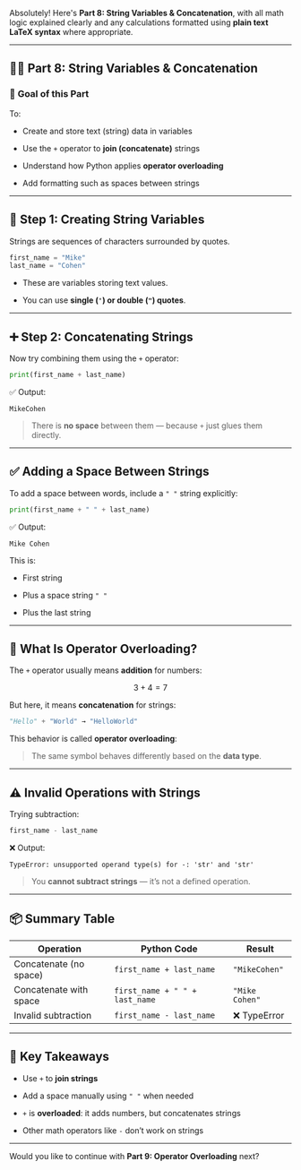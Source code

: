 Absolutely! Here's **Part 8: String Variables & Concatenation**, with all math logic explained clearly and any calculations formatted using **plain text LaTeX syntax** where appropriate.

---

## 🧵🔡 **Part 8: String Variables & Concatenation**

### 🎯 **Goal of this Part**

To:

- Create and store text (string) data in variables
    
- Use the `+` operator to **join (concatenate)** strings
    
- Understand how Python applies **operator overloading**
    
- Add formatting such as spaces between strings
    

---

## 🧾 **Step 1: Creating String Variables**

Strings are sequences of characters surrounded by quotes.

```python
first_name = "Mike"
last_name = "Cohen"
```

- These are variables storing text values.
    
- You can use **single (`'`) or double (`"`) quotes**.
    

---

## ➕ **Step 2: Concatenating Strings**

Now try combining them using the `+` operator:

```python
print(first_name + last_name)
```

✅ Output:

```
MikeCohen
```

> There is **no space** between them — because `+` just glues them directly.

---

## ✅ **Adding a Space Between Strings**

To add a space between words, include a `" "` string explicitly:

```python
print(first_name + " " + last_name)
```

✅ Output:

```
Mike Cohen
```

This is:

- First string
    
- Plus a space string `" "`
    
- Plus the last string
    

---

## 🧠 **What Is Operator Overloading?**

The `+` operator usually means **addition** for numbers:

$$ 3 + 4 = 7 $$

But here, it means **concatenation** for strings:

```python
"Hello" + "World" → "HelloWorld"
```

This behavior is called **operator overloading**:

> The same symbol behaves differently based on the **data type**.

---

## ⚠️ **Invalid Operations with Strings**

Trying subtraction:

```python
first_name - last_name
```

❌ Output:

```
TypeError: unsupported operand type(s) for -: 'str' and 'str'
```

> You **cannot subtract strings** — it’s not a defined operation.

---

## 📦 Summary Table

|Operation|Python Code|Result|
|---|---|---|
|Concatenate (no space)|`first_name + last_name`|`"MikeCohen"`|
|Concatenate with space|`first_name + " " + last_name`|`"Mike Cohen"`|
|Invalid subtraction|`first_name - last_name`|❌ TypeError|

---

## 🧠 Key Takeaways

- Use `+` to **join strings**
    
- Add a space manually using `" "` when needed
    
- `+` is **overloaded**: it adds numbers, but concatenates strings
    
- Other math operators like `-` don’t work on strings
    

---

Would you like to continue with **Part 9: Operator Overloading** next?